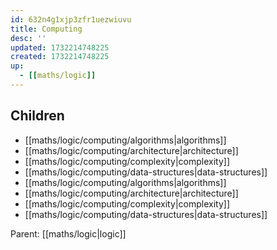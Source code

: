 ```yaml
---
id: 632n4g1xjp3zfr1uezwiuvu
title: Computing
desc: ''
updated: 1732214748225
created: 1732214748225
up:
  - [[maths/logic]]
---
```


<!-- CHILDREN: auto-generated, do not edit -->

## Children
- [[maths/logic/computing/algorithms|algorithms]]
- [[maths/logic/computing/architecture|architecture]]
- [[maths/logic/computing/complexity|complexity]]
- [[maths/logic/computing/data-structures|data-structures]]
- [[maths/logic/computing/algorithms|algorithms]]
- [[maths/logic/computing/architecture|architecture]]
- [[maths/logic/computing/complexity|complexity]]
- [[maths/logic/computing/data-structures|data-structures]]

<!-- /CHILDREN -->

<!-- PARENT: auto -->
Parent: [[maths/logic|logic]]
<!-- /PARENT -->
